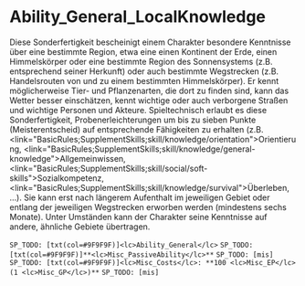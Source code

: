 # Ability_General_LocalKnowledge

Diese Sonderfertigkeit bescheinigt einem Charakter besondere Kenntnisse über eine bestimmte Region, etwa eine einen Kontinent der Erde, einen Himmelskörper oder eine bestimmte Region des Sonnensystems (z.B. entsprechend seiner Herkunft) oder auch bestimmte Wegstrecken (z.B. Handelsrouten von und zu einem bestimmten Himmelskörper). Er kennt möglicherweise Tier- und Pflanzenarten, die dort zu finden sind, kann das Wetter besser einschätzen, kennt wichtige oder auch verborgene Straßen und wichtige Personen und Akteure. Spieltechnisch erlaubt es diese Sonderfertigkeit, Probenerleichterungen um bis zu sieben Punkte (Meisterentscheid) auf entsprechende Fähigkeiten zu erhalten (z.B. <link="BasicRules;SupplementSkills;skill/knowledge/orientation">Orientierung</link>, <link="BasicRules;SupplementSkills;skill/knowledge/general-knowledge">Allgemeinwissen</link>, <link="BasicRules;SupplementSkills;skill/social/soft-skills">Sozialkompetenz</link>, <link="BasicRules;SupplementSkills;skill/knowledge/survival">Überleben</link>, …). Sie kann erst nach längerem Aufenthalt im jeweiligen Gebiet oder entlang der jeweiligen Wegstrecken erworben werden (mindestens sechs Monate). Unter Umständen kann der Charakter seine Kenntnisse auf andere, ähnliche Gebiete übertragen.

`SP_TODO: [txt(col=#9F9F9F)]<lc>Ability_General</lc>`
`SP_TODO: [txt(col=#9F9F9F)]**<lc>Misc_PassiveAbility</lc>**`
`SP_TODO: [mis]`
`SP_TODO: [txt(col=#9F9F9F)]<lc>Misc_Costs</lc>: **100 <lc>Misc_EP</lc> (1 <lc>Misc_GP</lc>)**`
`SP_TODO: [mis]`
